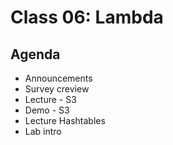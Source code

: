 # Class 06: Lambda

## Agenda

- Announcements
- Survey creview
- Lecture - S3
- Demo - S3
- Lecture Hashtables
- Lab intro
